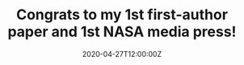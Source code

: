 ---
title: Congrats to my 1st first-author paper and 1st NASA media press!
summary: \[2020-04-27\]

tags:
- Media Press
- Comets
- UV
date: "2020-04-27T12:00:00Z"

# Optional external URL for project (replaces project detail page).
external_link: https://zexixing.github.io/publication/swift_borisov/

image:
  caption: Zexi Xing (邢泽曦)
  focal_point: Smart

#links:
#- icon: link
#  icon_pack: fas
#  name: The Paper Page
#  url: 

#- icon: microphone-alt
#  icon_pack: fas
#  name: NASA Media Press
#  url: 

#url_code: ""
#url_pdf: ""
#url_slides: ""
#url_video: ""

# Slides (optional).
#   Associate this project with Markdown slides.
#   Simply enter your slide deck's filename without extension.
#   E.g. `slides = "example-slides"` references `content/slides/example-slides.md`.
#   Otherwise, set `slides = ""`.
#slides: example
---